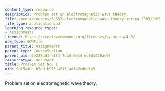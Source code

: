 ```yaml
---
content_type: resource
description: Problem set on electromagnetic wave theory.
file: /media/courses/6-632-electromagnetic-wave-theory-spring-2003/9df5adebb7edb915a213adf42edeafe5_ps1.pdf
file_type: application/pdf
learning_resource_types:
- Assignments
license: https://creativecommons.org/licenses/by-nc-sa/4.0/
ocw_type: OCWFile
parent_title: Assignments
parent_type: CourseSection
parent_uid: 6e238dd1-a6f4-7da4-0e14-ed9d1478ae99
resourcetype: Document
title: Problem Set No. 1
uid: 9df5adeb-b7ed-b915-a213-adf42edeafe5
---
```

Problem set on electromagnetic wave theory.